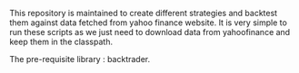 This repository is maintained to create different strategies and backtest them against data fetched from yahoo finance website.
It is very simple to run these scripts as we just need to download data from yahoofinance and keep them in the classpath.

The pre-requisite library : backtrader.
